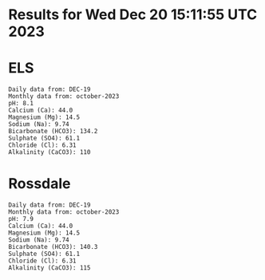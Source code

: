 # Results for Wed Dec 20 15:11:55 UTC 2023
# ELS
```
Daily data from: DEC-19
Monthly data from: october-2023
pH: 8.1
Calcium (Ca): 44.0
Magnesium (Mg): 14.5
Sodium (Na): 9.74
Bicarbonate (HCO3): 134.2
Sulphate (SO4): 61.1
Chloride (Cl): 6.31
Alkalinity (CaCO3): 110
```
# Rossdale
```
Daily data from: DEC-19
Monthly data from: october-2023
pH: 7.9
Calcium (Ca): 44.0
Magnesium (Mg): 14.5
Sodium (Na): 9.74
Bicarbonate (HCO3): 140.3
Sulphate (SO4): 61.1
Chloride (Cl): 6.31
Alkalinity (CaCO3): 115
```
